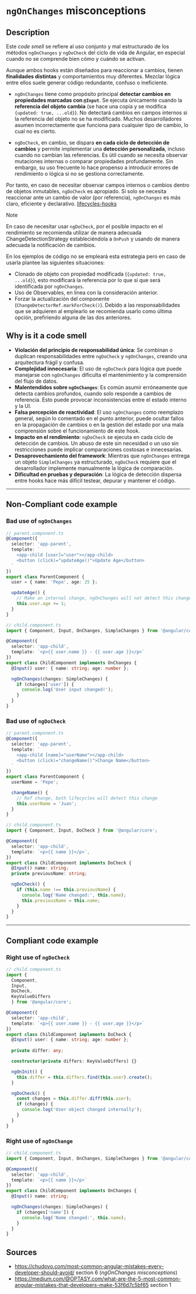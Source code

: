# `ngOnChanges` misconceptions
## Description
Este *code smell* se refiere al uso conjunto y mal estructurado de los métodos `ngOnChanges` y `ngDoCheck` del ciclo de vida de Angular, en especial cuando no se comprende bien cómo y cuándo se activan. 

Aunque ambos hooks están diseñados para reaccionar a cambios, tienen **finalidades distintas** y comportamientos muy diferentes. Mezclar lógica entre ellos suele generar código redundante, confuso o ineficiente.

- `ngOnChanges` tiene como propósito principal **detectar cambios en propiedades marcadas con `@Input`**. Se ejecuta únicamente cuando la **referencia del objeto cambia** (se hace una copia y se modifica `{updated: true, ...old}`). No detectará cambios en campos internos si la referencia del objeto no se ha modificado. Muchos desarrolladores asumen incorrectamente que funciona para cualquier tipo de cambio, lo cual no es cierto.
  
- `ngDoCheck`, en cambio, se dispara **en cada ciclo de detección de cambios** y permite implementar una **detección personalizada**, incluso cuando no cambian las referencias. Es útil cuando se necesita observar mutaciones internas o comparar propiedades profundamente. Sin embargo, su uso frecuente lo hace propenso a introducir errores de rendimiento o lógica si no se gestiona correctamente.

Por tanto, en caso de necesitar observar campos internos o cambios dentro de objetos inmutables, `ngDoCheck` es apropiado. Si solo se necesita reaccionar ante un cambio de valor (por referencia), `ngOnChanges` es más claro, eficiente y declarativo. [lifecycles-hooks]

> [!note]
> En caso de necesitar usar `ngDoCheck`, por el posible impacto en el rendimiento se recomienda utilizar de manera adecuada ChangeDetectionStrategy estableciéndola a `OnPush` y usando de manera adecuada la notificación de cambios.
>
> En los ejemplos de código no se empleará esta estrategia pero en caso de usarla plantee las siguientes situaciones:
> - Clonado de objeto con propiedad modificada (`{updated: true, ...old}`), esto modificará la referencia por lo que sí que será identificada por `ngOnChanges`.
> - Uso de Observables, en linea con la consideración anterior.
> - Forzar la actualización del componente (`ChangeDetectorRef.markForCheck()`). Debido a las responsabilidades que se adquieren al emplearlo se recomienda usarlo como última opción, prefiriendo alguna de las dos anteriores.

## Why is it a code smell

- **Violación del principio de responsabilidad única**: Se combinan o duplican responsabilidades entre `ngDoCheck` y `ngOnChanges`, creando una arquitectura frágil y confusa.
- **Complejidad innecesaria**: El uso de `ngDoCheck` para lógica que puede manejarse con `ngOnChanges` dificulta el mantenimiento y la comprensión del flujo de datos.
- **Malentendidos sobre `ngOnChanges`**: Es común asumir erróneamente que detecta cambios profundos, cuando solo responde a cambios de referencia. Esto puede provocar inconsistencias entre el estado interno y la UI.
- **Falsa percepción de reactividad**: El uso `ngOnChanges` como reemplazo general, según lo comentado en el punto anterior, puede ocultar fallos en la propagación de cambios o en la gestión del estado por una mala comprensión sobre el funcionamiento de este hook.
- **Impacto en el rendimiento**: `ngDoCheck` se ejecuta en cada ciclo de detección de cambios. Un abuso de este sin necesidad o un uso sin restricciones puede implicar comparaciones costosas e innecesarias.
- **Desaprovechamiento del framework**: Mientras que `ngOnChanges` entrega un objeto `SimpleChanges` ya estructurado, `ngDoCheck` requiere que el desarrollador implemente manualmente la lógica de comparación.
- **Dificultad en pruebas y depuración**: La lógica de detección dispersa entre hooks hace más difícil testear, depurar y mantener el código.

----
## Non-Compliant code example
### Bad use of `ngOnChanges`
```ts
// parent.component.ts
@Component({
  selector: 'app-parent',
  template: `
    <app-child [user]="user"></app-child>
    <button (click)="updateAge()">Update Age</button>
  `
})
export class ParentComponent {
  user = { name: 'Pepe', age: 25 };

  updateAge() {
    // Make an internal change, ngOnChanges will not detect this change
    this.user.age += 1;
  }
}
```
```ts
// child.component.ts
import { Component, Input, OnChanges, SimpleChanges } from '@angular/core';

@Component({
  selector: 'app-child',
  template: `<p>{{ user.name }} - {{ user.age }}</p>`
})
export class ChildComponent implements OnChanges {
  @Input() user: { name: string; age: number };

  ngOnChanges(changes: SimpleChanges) {
    if (changes['user']) {
      console.log('User input changed!');
    }
  }
}
```
### Bad use of `ngDoCheck`
```ts
// parent.component.ts
@Component({
  selector: 'app-parent',
  template: `
    <app-child [name]="userName"></app-child>
    <button (click)="changeName()">Change Name</button>
  `
})
export class ParentComponent {
  userName = 'Pepe';

  changeName() {
    // Ref change, both lifecycles will detect this change
    this.userName = 'Juan';
  }
}
```
```ts
// child.component.ts
import { Component, Input, DoCheck } from '@angular/core';

@Component({
  selector: 'app-child',
  template: `<p>{{ name }}</p>`,
})
export class ChildComponent implements DoCheck {
  @Input() name: string;
  private previousName: string;

  ngDoCheck() {
    if (this.name !== this.previousName) {
      console.log('Name changed:', this.name);
      this.previousName = this.name;
    }
  }
}
```
---
## Compliant code example
### Right use of `ngDoCheck`
```ts
// child.component.ts
import { 
  Component, 
  Input, 
  DoCheck,
  KeyValueDiffers 
  } from '@angular/core';

@Component({
  selector: 'app-child',
  template: `<p>{{ user.name }} - {{ user.age }}</p>`
})
export class ChildComponent implements DoCheck {
  @Input() user: { name: string; age: number };
  
  private differ: any;

  constructor(private differs: KeyValueDiffers) {}

  ngOnInit() {
    this.differ = this.differs.find(this.user).create();
  }

  ngDoCheck() {
    const changes = this.differ.diff(this.user);
    if (changes) {
      console.log('User object changed internally');
    }
  }
}
```
### Right use of `ngOnChange`
```ts
// child.component.ts
import { Component, Input, OnChanges, SimpleChanges } from '@angular/core';

@Component({
  selector: 'app-child',
  template: `<p>{{ name }}</p>`
})
export class ChildComponent implements OnChanges {
  @Input() name: string;

  ngOnChanges(changes: SimpleChanges) {
    if (changes['name']) {
      console.log('Name changed:', this.name);
    }
  }
}
```
## Sources
- https://chudovo.com/most-common-angular-mistakes-every-developer-should-avoid/ section 6 (*ngOnChanges misconceptions*)
- https://medium.com/@OPTASY.com/what-are-the-5-most-common-angular-mistakes-that-developers-make-53f6d7c5bf65 section 1

[lifecycles-hooks]:https://v17.angular.io/guide/lifecycle-hooks#lifecycle-event-sequence